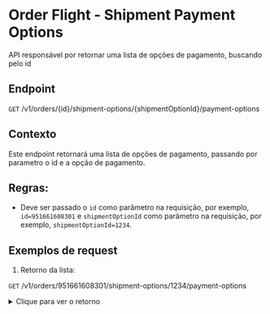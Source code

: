 # Order Flight - Shipment Payment Options

API responsável por retornar uma lista de opções de pagamento, buscando pelo id

## Endpoint

`GET` /v1/orders/{id}/shipment-options/{shipmentOptionId}/payment-options


## Contexto

Este endpoint retornará uma lista de opções de pagamento, passando por parametro o id e a opção de pagamento.

## Regras:

- Deve ser passado o `id` como parâmetro na requisição, por exemplo, `id=951661608301` e `shipmentOptionId` como parâmetro na requisição, por exemplo, `shipmentOptionId=1234`.


## Exemplos de request

1. Retorno da lista:

`GET` /v1/orders/951661608301/shipment-options/1234/payment-options

<details>
    <summary>Clique para ver o retorno</summary>
    <pre>
{
  "paymentOptions": [
    {
      "id": "12345",
      "name": "default",
      "description": "default"
    }
  ]
}
</pre>
</details>